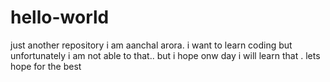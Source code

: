 # hello-world
just another repository
i am aanchal arora. i want to learn coding but unfortunately i am not able to that.. but i hope onw day i will learn that . lets hope for the best 
